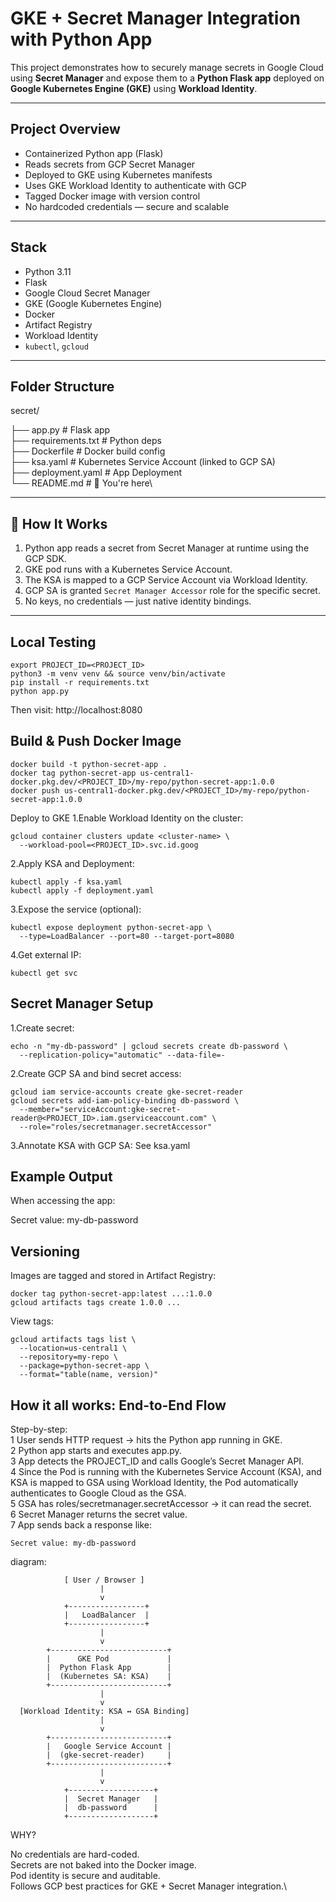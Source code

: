 

#  GKE + Secret Manager Integration with Python App

This project demonstrates how to securely manage secrets in Google Cloud using **Secret Manager** and expose them to a **Python Flask app** deployed on **Google Kubernetes Engine (GKE)** using **Workload Identity**.

---

##  Project Overview

-  Containerized Python app (Flask)
-  Reads secrets from GCP Secret Manager
-  Deployed to GKE using Kubernetes manifests
-  Uses GKE Workload Identity to authenticate with GCP
-  Tagged Docker image with version control
-  No hardcoded credentials — secure and scalable

---

##  Stack

- Python 3.11
- Flask
- Google Cloud Secret Manager
- GKE (Google Kubernetes Engine)
- Docker
- Artifact Registry
- Workload Identity
- `kubectl`, `gcloud`

---

##  Folder Structure

secret/

├── app.py # Flask app\
├── requirements.txt # Python deps\
├── Dockerfile # Docker build config\
├── ksa.yaml # Kubernetes Service Account (linked to GCP SA)\
├── deployment.yaml # App Deployment\
└── README.md # 📄 You're here\

---

## 🚀 How It Works

1. Python app reads a secret from Secret Manager at runtime using the GCP SDK.
2. GKE pod runs with a Kubernetes Service Account.
3. The KSA is mapped to a GCP Service Account via Workload Identity.
4. GCP SA is granted `Secret Manager Accessor` role for the specific secret.
5. No keys, no credentials — just native identity bindings.

---

##  Local Testing

```
export PROJECT_ID=<PROJECT_ID>
python3 -m venv venv && source venv/bin/activate
pip install -r requirements.txt
python app.py
```

Then visit: http://localhost:8080

##  Build & Push Docker Image
```
docker build -t python-secret-app .
docker tag python-secret-app us-central1-docker.pkg.dev/<PROJECT_ID>/my-repo/python-secret-app:1.0.0
docker push us-central1-docker.pkg.dev/<PROJECT_ID>/my-repo/python-secret-app:1.0.0
```
Deploy to GKE
1.Enable Workload Identity on the cluster:
```
gcloud container clusters update <cluster-name> \
  --workload-pool=<PROJECT_ID>.svc.id.goog
```
2.Apply KSA and Deployment:
```
kubectl apply -f ksa.yaml
kubectl apply -f deployment.yaml
```
3.Expose the service (optional):
```
kubectl expose deployment python-secret-app \
  --type=LoadBalancer --port=80 --target-port=8080
```
4.Get external IP:
```
kubectl get svc
```

##  Secret Manager Setup

1.Create secret:

```
echo -n "my-db-password" | gcloud secrets create db-password \
  --replication-policy="automatic" --data-file=-

```
2.Create GCP SA and bind secret access:

```
gcloud iam service-accounts create gke-secret-reader
gcloud secrets add-iam-policy-binding db-password \
  --member="serviceAccount:gke-secret-reader@<PROJECT_ID>.iam.gserviceaccount.com" \
  --role="roles/secretmanager.secretAccessor"
```
3.Annotate KSA with GCP SA:
See ksa.yaml

##  Example Output
When accessing the app:

Secret value: my-db-password

##  Versioning
Images are tagged and stored in Artifact Registry:

```
docker tag python-secret-app:latest ...:1.0.0
gcloud artifacts tags create 1.0.0 ...

```
View tags:
```
gcloud artifacts tags list \
  --location=us-central1 \
  --repository=my-repo \
  --package=python-secret-app \
  --format="table(name, version)"
```


##  How it all works: End-to-End Flow
Step-by-step:\
1️ User sends HTTP request → hits the Python app running in GKE.\
2️ Python app starts and executes app.py.\
3️ App detects the PROJECT_ID and calls Google’s Secret Manager API.\
4️ Since the Pod is running with the Kubernetes Service Account (KSA), and KSA is mapped to GSA using Workload Identity, the Pod automatically authenticates to Google Cloud as the GSA.\
5️ GSA has roles/secretmanager.secretAccessor → it can read the secret.\
6️ Secret Manager returns the secret value.\
7️ App sends back a response like:
```
Secret value: my-db-password
```






diagram:

                [ User / Browser ]
                        |
                        v
                +-----------------+
                |   LoadBalancer  |
                +-----------------+
                        |
                        v
            +--------------------------+
            |      GKE Pod             |
            |  Python Flask App        |
            |  (Kubernetes SA: KSA)    |
            +--------------------------+
                        |
                        v
      [Workload Identity: KSA ↔ GSA Binding]
                        |
                        v
            +--------------------------+
            |   Google Service Account |
            |  (gke-secret-reader)     |
            +--------------------------+
                        |
                        v
                +-------------------+
                |  Secret Manager   |
                |  db-password      |
                +-------------------+

WHY?

No credentials are hard-coded.\
Secrets are not baked into the Docker image.\
Pod identity is secure and auditable.\
Follows GCP best practices for GKE + Secret Manager integration.\



